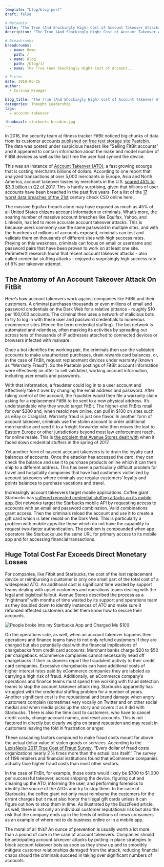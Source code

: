 ```yaml
---
template: "blog/blog-post"
draft: false

# Metadata
title: "The True (And Shockingly High) Cost of Account Takeover Attacks"
description: "The True (And Shockingly High) Cost of Account Takeover Attacks"

# Breadcrumbs
breadcrumbs:
  - name: Home
    path: /
  - name: Blog
    path: /blog/1/
  - name: The True (And Shockingly High) Cost of Account...

# Fields
date: 2018-06-25
author:
  - Corinna Krueger

blog_title: "The True (And Shockingly High) Cost of Account Takeover Attacks"
categories: Thought Leadership
tags:
  - account-takeover

thumbnail: starbucks-breakin.jpg
---
```


In 2016, the security team at fitness tracker FitBit noticed big chunks of data from its customer accounts [published on free text storage site Pastebin](https://krebsonsecurity.com/2016/01/account-takeovers-fueling-warranty-fraud/). The data was posted under suspicious headers like “Selling FitBit accounts” and it appeared to contain information about the make and model number of FitBit devices as well as the last time the user had synced the device.

This was an instance of [Account Takeover (ATO)](/topics/account-take-over/), a fast growing scourge that is costing merchants billions of dollars. According to one report that analyzed transactions at over 5,000 merchants in Europe, Asia and North America, account takeover losses by merchants in the U.S. [soared 45% to \$3.3 billion in Q2 of 2017](https://www.thepaypers.com/digital-identity-security-online-fraud/account-takeover-rises-45-percent-puts-online-retailers-at-a-loss-of-usd-3-3-bln/770633-26). This is hardly surprising, given that billions of user accounts have been breached in the past five years. For a list of the [17 worst data breaches of the 21st](https://www.csoonline.com/article/2130877/data-breach/the-biggest-data-breaches-of-the-21st-century.html) century check CSO online here.

The massive Equifax breach alone may have exposed as much as 45% of all United States citizens account information to criminals. What’s more, the soaring number of massive account breaches like Equifax, Yahoo, and LinkedIn, has led to more accurate account takeover attacks. This is because users commonly use the same password in multiple sites, and with the hundreds of millions of accounts exposed, criminals can test and validate them on thousands of different sites with high success rates. Preying on this weakness, criminals can focus on email or username and password pairs that have been proven to work on at least one site. PerimeterX research found that recent account takeover attacks - also called credential stuffing attacks - enjoyed a surprisingly high success rate of 8% per takeover attempt.

## The Anatomy of An Account Takeover Attack On FitBit

Here’s how account takeovers work against companies like FitBit and their customers. A criminal purchases thousands or even millions of email and password credentials on the Dark Web for a relative pittance - roughly \$10 per 100,000 accounts. The criminal then uses a network of malicious bots to try to log in with these user and password credentials to numerous ecommerce sites (Hence the term credential stuffing). The bot network is automated and relentless, often masking its activities by spreading out across tens of thousands of IP addresses attached to connected devices or browsers infected with malware.

Once a bot identifies the working pair, the criminals then use the validated accounts to make unauthorized purchases, drain rewards card balances, or, in the case of FitBit, request replacement devices under warranty (known as “Warranty Fraud”). So the Pastebin postings of FitBit account information were effectively an offer to sell validated, working account information, including user emails and passwords.

With that information, a fraudster could log in to a user account and effectively take it over by changing the email address and password. After taking control of the account, the fraudster would then file a warranty claim asking for a replacement FitBit to be sent to a new physical address. It’s understandable why they would target FitBit. The higher-end FitBits retail for over $200 and, when resold new online, can pull in $100 on sites such as eBay or Craigslist.
Warranty fraud is just one flavor. In another form of account takeover, criminals use the stolen account to order additional merchandise and send it to a freight forwarder who then moves the loot to Eastern Europe or other jurisdictions beyond most law enforcement reach, for online resale. This is [the problem that Avenue Stores dealt with](/resources/case-study-avenue-stores/) when it faced down credential stuffers in the spring of 2017.

Yet another form of nascent account takeovers is to drain the loyalty card balances of accounts. Once the attacker has accessed the card, they can check the balance and use it to purchase products online which it can then ship to a different address. This has been a particularly difficult problem for travel and hospitality companies that have had customers victimized by account takeovers where criminals use regular customers’ loyalty and points balances to purchase vacations and travel.

Increasingly account takeovers target mobile applications. Coffee giant Starbucks has [suffered repeated credential stuffing attacks on its mobile app](https://www.buzzfeed.com/venessawong/my-starbucks-app-was-hacked-for-100-dollars?um_term=.vr1jwjxvw&utm_term=.pd21vlb0Z%23.tbDGVp0lv). Bot networks target the Starbucks mobile API by requesting access to accounts with an email and password combination. Valid combinations grant access. Then the criminals reload the account and use it to create a gift card which is later resold on the Dark Web. This is particularly a problem with mobile apps like these which do not have the capability to request two-factor authentication. The problem is compounded when app operators like Starbucks use the same URL for primary access to its mobile app and for accessing financial transactions.

## Huge Total Cost Far Exceeds Direct Monetary Losses

For companies, like Fitbit and Starbucks, the cost of the lost replacement device or reimbursing a customer is only one small part of the total cost of a widespread ATO. An additional cost is significant time wasted by support teams dealing with upset customers and operations teams dealing with the legal and logistical fallout. Avenue Stores described the process as a “nightmare” with months of time wasted by its support and operations team as they doubled down to identify instances of ATO and make sure it refunded affected customers and let them know how to secure their accounts.

![People broke into my Starbucks App and Charged Me $100](/assets/images/blog/starbucks-breakin.jpg)<br>

On the operations side, as well, when an account takeover happens then operations and finance teams have to not only refund customers if they are charged but also potentially deal with the financial implications of chargebacks from credit card accounts. Merchant banks charge $20 to $50 per chargeback. eCommerce companies cannot necessarily head off chargebacks if their customers report the fraudulent activity to their credit card companies. Excessive chargebacks can have additional costs of higher interest rates paid by eCommerce companies they are labeled as carrying a high risk of fraud. Additionally, an eCommerce company’s operations and finance teams must spend time working with fraud detection teams to stop the account takeover attack ring. Starbucks apparently has struggled with the credential stuffing problem for a number of years. Another significant cost is the reputational and brand damage when angry customers complain (sometimes very vocally on Twitter and on other social media) and when media picks up the story and covers it as it did with Starbucks. There is also the time cost to customers, who have to cancel credit cards, change account names, and reset accounts. This is not factored in directly but clearly weighs on brand reputation and may result in customers leaving the fold in frustration or anger.

These cascading factors compound to make fraud costs mount far above the actual dollar value of stolen goods or services. According to the [LexisNexis 2017 True Cost of Fraud Survey](https://risk.lexisnexis.com/insights-resources/research/2017-tcof), “Every dollar of fraud costs organizations nearly 2 ½ times more than the actual loss itself.” The survey of 1196 retailers and financial institutions found that eCommerce companies actually face higher fraud costs than most other sectors.

In the case of FitBit, for example, those costs would likely be $700 to $1,000 per successful takeover, across shipping the device, figuring out and cleaning up the ATO, informing the user, and performing forensics to identify the source of the ATOs and try to stop them. In the case of Starbucks, the coffee giant not only must reimburse the customers for the errant charges but it must also honor the illegal gift cards unless it can figure out how to stop them in time. As illustrated by the BuzzFeed article, as well, there is not only an individual customer reputational risk but also the risk that the company ends up in the feeds of millions of news consumers as an example of where not to do business online or in a mobile app.

The moral of all this? An ounce of prevention is usually worth a lot more than a pound of cure in the case of account takeovers. Companies should be anticipating account takeover attacks by putting in place strategies to block account takeover bots as soon as they show up and to smoothly mitigate customer relationships damaged from the attack, reducing financial chaos should the criminals succeed in taking over significant numbers of accounts.
